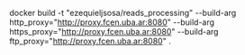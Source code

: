 
docker build -t "ezequieljsosa/reads_processing"  --build-arg http_proxy="http://proxy.fcen.uba.ar:8080" --build-arg https_proxy="http://proxy.fcen.uba.ar:8080" --build-arg ftp_proxy="http://proxy.fcen.uba.ar:8080" .